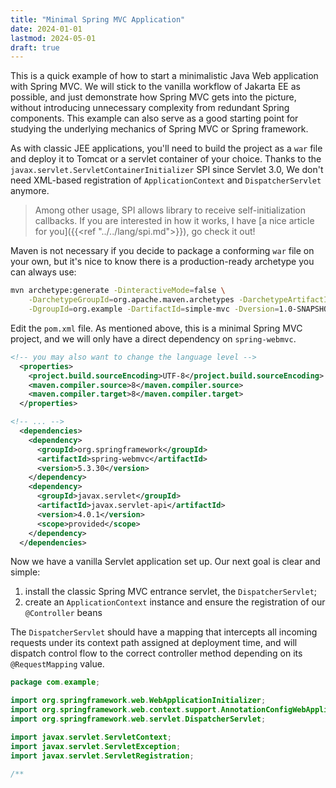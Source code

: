 ```yaml
---
title: "Minimal Spring MVC Application"
date: 2024-01-01
lastmod: 2024-05-01
draft: true
---
```


This is a quick example of how to start a minimalistic Java Web application with Spring MVC.
We will stick to the vanilla workflow of Jakarta EE as possible, and just demonstrate how Spring MVC gets into the picture, without introducing unnecessary complexity from redundant Spring components.
This example can also serve as a good starting point for studying the underlying mechanics of Spring MVC or Spring framework.

As with classic JEE applications, you'll need to build the project as a `war` file and deploy
it to Tomcat or a servlet container of your choice. Thanks to the `javax.servlet.ServletContainerInitializer` SPI since Servlet 3.0, We don't need XML-based registration of `ApplicationContext` and `DispatcherServlet` anymore.

> Among other usage, SPI allows library to receive self-initialization callbacks. If you are interested in how it works, I have [a nice article for you]({{<ref "../../lang/spi.md">}}), go check it out!

Maven is not necessary if you decide to package a conforming `war` file on your own,
but it's nice to know there is a production-ready archetype you can always use:

```sh
mvn archetype:generate -DinteractiveMode=false \
    -DarchetypeGroupId=org.apache.maven.archetypes -DarchetypeArtifactId=maven-archetype-webapp -DarchetypeVersion=1.4 \
    -DgroupId=org.example -DartifactId=simple-mvc -Dversion=1.0-SNAPSHOT 
```

Edit the `pom.xml` file.
As mentioned above, this is a minimal Spring MVC project, and we will only have a direct dependency on `spring-webmvc`.

```xml
<!-- you may also want to change the language level -->
  <properties>
    <project.build.sourceEncoding>UTF-8</project.build.sourceEncoding>
    <maven.compiler.source>8</maven.compiler.source>
    <maven.compiler.target>8</maven.compiler.target>
  </properties>

<!-- ... -->
  <dependencies>
    <dependency>
      <groupId>org.springframework</groupId>
      <artifactId>spring-webmvc</artifactId>
      <version>5.3.30</version>
    </dependency>
    <dependency>
      <groupId>javax.servlet</groupId>
      <artifactId>javax.servlet-api</artifactId>
      <version>4.0.1</version>
      <scope>provided</scope>
    </dependency>
  </dependencies>
```

Now we have a vanilla Servlet application set up. Our next goal is clear and simple:
1. install the classic Spring MVC entrance servlet, the `DispatcherServlet`;
2. create an `ApplicationContext` instance and ensure the registration of our `@Controller` beans

The `DispatcherServlet` should have a mapping that intercepts all incoming requests under its context path assigned at deployment time, and will dispatch control flow to the correct controller method depending on its `@RequestMapping` value.

```java
package com.example;

import org.springframework.web.WebApplicationInitializer;
import org.springframework.web.context.support.AnnotationConfigWebApplicationContext;
import org.springframework.web.servlet.DispatcherServlet;

import javax.servlet.ServletContext;
import javax.servlet.ServletException;
import javax.servlet.ServletRegistration;

/**
